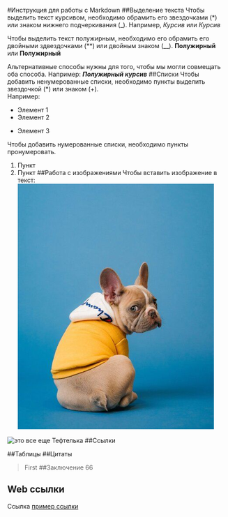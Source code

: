 #Инструкция для работы с Markdown
##Выделение текста
Чтобы выделить текст курсивом, необходимо обрамить его звездочками (*) или знаком нижнего подчеркивания (_). Например, *Курсив* или _Курсив_

Чтобы выделить текст полужирным, необходимо его обрамить его двойными здвездочками (**) или двойным знаком (__). **Полужирный** или __Полужирный__

Альтернативные способы нужны для того, чтобы мы могли совмещать оба способа. Например: _**Полужирный курсив**_
##Списки 
Чтобы добавить ненумерованные списки, необходимо пункты выделить звездочкой (*) или знаком (+).  
Например:
* Элемент 1 
* Элемент 2 
+ Элемент 3

Чтобы добавить нумерованные списки, необходимо пункты пронумеровать.
1. Пункт
2. Пункт 
##Работа с изображениями 
Чтобы вставить изображение в текст: 
![Привет, это тефтелька](22fec3fc9dbc97179b2ff33ff3ffddc7.jpg)

![это все еще Тефтелька](Teftelka.jpg)
##Ссылки 


##Таблицы 
##Цитаты
>First
##Заключение 
66


## Web ссылки
Ссылка [пример ссылки](https://google.com) 


